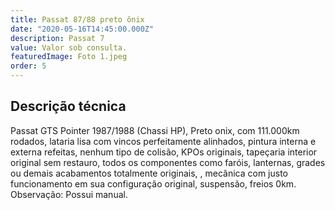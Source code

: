 ```yaml
---
title: Passat 87/88 preto ônix
date: "2020-05-16T14:45:00.000Z"
description: Passat 7
value: Valor sob consulta.
featuredImage: Foto 1.jpeg
order: 5
---
```


## Descrição técnica

Passat GTS Pointer 1987/1988 (Chassi HP), Preto onix, com 111.000km rodados, lataria lisa com vincos perfeitamente alinhados, pintura  interna e externa refeitas, nenhum tipo de colisão, KPOs originais, tapeçaria interior original sem restauro, todos os componentes como faróis, lanternas, grades ou demais acabamentos totalmente originais, , mecânica com justo funcionamento em sua configuração original, suspensão, freios 0km.
Observação: Possui manual.